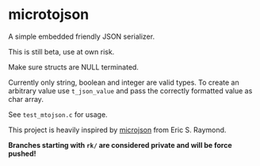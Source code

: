 # microtojson

A simple embedded friendly JSON serializer.

This is still beta, use at own risk.

Make sure structs are NULL terminated.

Currently only string, boolean and integer are valid types.
To create an arbitrary value use `t_json_value` and pass the correctly formatted value as char array.

See `test_mtojson.c` for usage.

This project is heavily inspired by [microjson](https://gitlab.com/esr/microjson/) from Eric S. Raymond.

**Branches starting with `rk/` are considered private and will be force pushed!**
